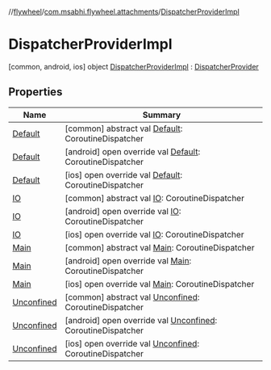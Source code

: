 //[flywheel](../../../index.md)/[com.msabhi.flywheel.attachments](../index.md)/[DispatcherProviderImpl](index.md)



# DispatcherProviderImpl  
 [common, android, ios] object [DispatcherProviderImpl](index.md) : [DispatcherProvider](../-dispatcher-provider/index.md)   


## Properties  
  
|  Name |  Summary | 
|---|---|
| <a name="com.msabhi.flywheel.attachments/DispatcherProviderImpl/Default/#/PointingToDeclaration/"></a>[Default](index.md#1227170567%2FProperties%2F-2051426397)| <a name="com.msabhi.flywheel.attachments/DispatcherProviderImpl/Default/#/PointingToDeclaration/"></a> [common] abstract val [Default](index.md#1227170567%2FProperties%2F-2051426397): CoroutineDispatcher   <br>|
| <a name="com.msabhi.flywheel.attachments/DispatcherProviderImpl/Default/#/PointingToDeclaration/"></a>[Default]([android]-default.md)| <a name="com.msabhi.flywheel.attachments/DispatcherProviderImpl/Default/#/PointingToDeclaration/"></a> [android] open override val [Default]([android]-default.md): CoroutineDispatcher   <br>|
| <a name="com.msabhi.flywheel.attachments/DispatcherProviderImpl/Default/#/PointingToDeclaration/"></a>[Default]([ios]-default.md)| <a name="com.msabhi.flywheel.attachments/DispatcherProviderImpl/Default/#/PointingToDeclaration/"></a> [ios] open override val [Default]([ios]-default.md): CoroutineDispatcher   <br>|
| <a name="com.msabhi.flywheel.attachments/DispatcherProviderImpl/IO/#/PointingToDeclaration/"></a>[IO](index.md#1084463148%2FProperties%2F-2051426397)| <a name="com.msabhi.flywheel.attachments/DispatcherProviderImpl/IO/#/PointingToDeclaration/"></a> [common] abstract val [IO](index.md#1084463148%2FProperties%2F-2051426397): CoroutineDispatcher   <br>|
| <a name="com.msabhi.flywheel.attachments/DispatcherProviderImpl/IO/#/PointingToDeclaration/"></a>[IO]([android]-i-o.md)| <a name="com.msabhi.flywheel.attachments/DispatcherProviderImpl/IO/#/PointingToDeclaration/"></a> [android] open override val [IO]([android]-i-o.md): CoroutineDispatcher   <br>|
| <a name="com.msabhi.flywheel.attachments/DispatcherProviderImpl/IO/#/PointingToDeclaration/"></a>[IO]([ios]-i-o.md)| <a name="com.msabhi.flywheel.attachments/DispatcherProviderImpl/IO/#/PointingToDeclaration/"></a> [ios] open override val [IO]([ios]-i-o.md): CoroutineDispatcher   <br>|
| <a name="com.msabhi.flywheel.attachments/DispatcherProviderImpl/Main/#/PointingToDeclaration/"></a>[Main](index.md#-1626610279%2FProperties%2F-2051426397)| <a name="com.msabhi.flywheel.attachments/DispatcherProviderImpl/Main/#/PointingToDeclaration/"></a> [common] abstract val [Main](index.md#-1626610279%2FProperties%2F-2051426397): CoroutineDispatcher   <br>|
| <a name="com.msabhi.flywheel.attachments/DispatcherProviderImpl/Main/#/PointingToDeclaration/"></a>[Main]([android]-main.md)| <a name="com.msabhi.flywheel.attachments/DispatcherProviderImpl/Main/#/PointingToDeclaration/"></a> [android] open override val [Main]([android]-main.md): CoroutineDispatcher   <br>|
| <a name="com.msabhi.flywheel.attachments/DispatcherProviderImpl/Main/#/PointingToDeclaration/"></a>[Main]([ios]-main.md)| <a name="com.msabhi.flywheel.attachments/DispatcherProviderImpl/Main/#/PointingToDeclaration/"></a> [ios] open override val [Main]([ios]-main.md): CoroutineDispatcher   <br>|
| <a name="com.msabhi.flywheel.attachments/DispatcherProviderImpl/Unconfined/#/PointingToDeclaration/"></a>[Unconfined](index.md#-1145093807%2FProperties%2F-2051426397)| <a name="com.msabhi.flywheel.attachments/DispatcherProviderImpl/Unconfined/#/PointingToDeclaration/"></a> [common] abstract val [Unconfined](index.md#-1145093807%2FProperties%2F-2051426397): CoroutineDispatcher   <br>|
| <a name="com.msabhi.flywheel.attachments/DispatcherProviderImpl/Unconfined/#/PointingToDeclaration/"></a>[Unconfined]([android]-unconfined.md)| <a name="com.msabhi.flywheel.attachments/DispatcherProviderImpl/Unconfined/#/PointingToDeclaration/"></a> [android] open override val [Unconfined]([android]-unconfined.md): CoroutineDispatcher   <br>|
| <a name="com.msabhi.flywheel.attachments/DispatcherProviderImpl/Unconfined/#/PointingToDeclaration/"></a>[Unconfined]([ios]-unconfined.md)| <a name="com.msabhi.flywheel.attachments/DispatcherProviderImpl/Unconfined/#/PointingToDeclaration/"></a> [ios] open override val [Unconfined]([ios]-unconfined.md): CoroutineDispatcher   <br>|

